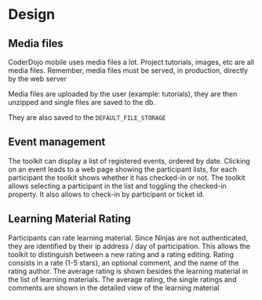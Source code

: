 # Design

## Media files

CoderDojo mobile uses media files a lot. Project tutorials, images, etc are all media files. Remember, media files must be served, in production, directly by the web server

Media files are uploaded by the user (example: tutorials), they are then unzipped and single files are saved to the db.

They are also saved to the `DEFAULT_FILE_STORAGE` 

## Event management

The toolkit can display a list of registered events, ordered by date. Clicking on an event leads to a web page showing the participant lists, for each participant the toolkit shows whether it has checked-in or not. The toolkit allows selecting a participant in the list and toggling the checked-in property. It also allows to check-in by participant or ticket id.

## Learning Material Rating 

Participants can rate learning material. Since Ninjas are not authenticated, they are identified by their ip address / day of participation. This allows the toolkit to distinguish between a new rating and a rating editing. Rating consists in a rate (1-5 stars), an optional comment, and the name of the rating author. 
The average rating is shown besides the learning material in the list of learning materials. The average rating, the single ratings and comments are shown in the detailed view of the learning material